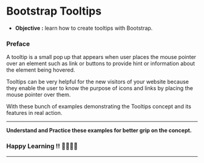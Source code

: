 # Bootstrap Tooltips
- **Objective :** learn how to create tooltips with Bootstrap.

### Preface
A tooltip is a small pop up that appears when user places the mouse pointer over an element such as link or buttons to provide hint or information about the element being hovered.

Tooltips can be very helpful for the new visitors of your website because they enable the user to know the purpose of icons and links by placing the mouse pointer over them.

With these bunch of examples demonstrating the Tooltips
concept and its features in real action.

---
**Understand and Practice these examples for better grip on the concept.**

### Happy Learning !! 👍🏻✌🏻

---
